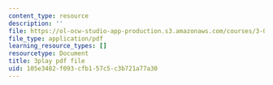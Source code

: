```yaml
---
content_type: resource
description: ''
file: https://ol-ocw-studio-app-production.s3.amazonaws.com/courses/3-091sc-introduction-to-solid-state-chemistry-fall-2010/105e3482f093cfb157c5c3b721a77a30_56d9qcsHGwE.pdf
file_type: application/pdf
learning_resource_types: []
resourcetype: Document
title: 3play pdf file
uid: 105e3482-f093-cfb1-57c5-c3b721a77a30
---
```

